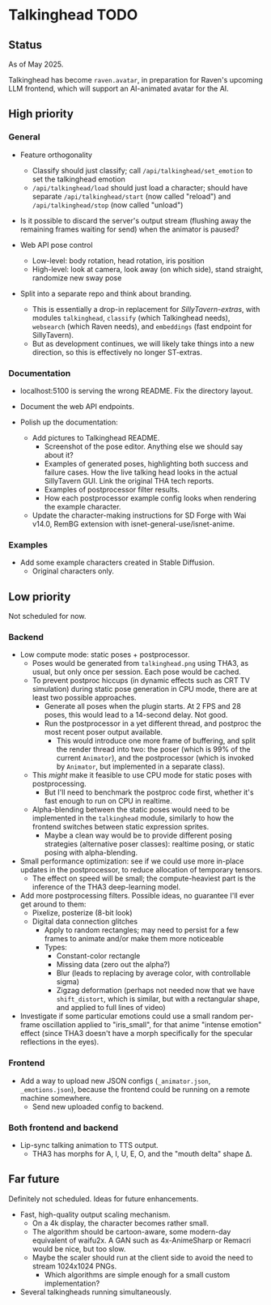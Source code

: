# Talkinghead TODO

## Status

As of May 2025.

Talkinghead has become `raven.avatar`, in preparation for Raven's upcoming LLM frontend, which will support an AI-animated avatar for the AI.


## High priority

### General

- Feature orthogonality
  - Classify should just classify; call `/api/talkinghead/set_emotion` to set the talkinghead emotion
  - `/api/talkinghead/load` should just load a character; should have separate `/api/talkinghead/start` (now called "reload") and `/api/talkinghead/stop` (now called "unload")

- Is it possible to discard the server's output stream (flushing away the remaining frames waiting for send) when the animator is paused?

- Web API pose control
  - Low-level: body rotation, head rotation, iris position
  - High-level: look at camera, look away (on which side), stand straight, randomize new sway pose

- Split into a separate repo and think about branding.
  - This is essentially a drop-in replacement for *SillyTavern-extras*, with modules `talkinghead`, `classify` (which Talkinghead needs), `websearch` (which Raven needs), and `embeddings` (fast endpoint for SillyTavern).
  - But as development continues, we will likely take things into a new direction, so this is effectively no longer ST-extras.

### Documentation

- localhost:5100 is serving the wrong README. Fix the directory layout.

- Document the web API endpoints.

- Polish up the documentation:
  - Add pictures to Talkinghead README.
    - Screenshot of the pose editor. Anything else we should say about it?
    - Examples of generated poses, highlighting both success and failure cases. How the live talking head looks in the actual SillyTavern GUI. Link the original THA tech reports.
    - Examples of postprocessor filter results.
    - How each postprocessor example config looks when rendering the example character.
  - Update the character-making instructions for SD Forge with Wai v14.0, RemBG extension with isnet-general-use/isnet-anime.

### Examples

- Add some example characters created in Stable Diffusion.
  - Original characters only.


## Low priority

Not scheduled for now.

### Backend

- Low compute mode: static poses + postprocessor.
  - Poses would be generated from `talkinghead.png` using THA3, as usual, but only once per session. Each pose would be cached.
  - To prevent postproc hiccups (in dynamic effects such as CRT TV simulation) during static pose generation in CPU mode, there are at least two possible approaches.
    - Generate all poses when the plugin starts. At 2 FPS and 28 poses, this would lead to a 14-second delay. Not good.
    - Run the postprocessor in a yet different thread, and postproc the most recent poser output available.
      - This would introduce one more frame of buffering, and split the render thread into two: the poser (which is 99% of the current `Animator`),
        and the postprocessor (which is invoked by `Animator`, but implemented in a separate class).
  - This *might* make it feasible to use CPU mode for static poses with postprocessing.
    - But I'll need to benchmark the postproc code first, whether it's fast enough to run on CPU in realtime.
  - Alpha-blending between the static poses would need to be implemented in the `talkinghead` module, similarly to how the frontend switches between static expression sprites.
    - Maybe a clean way would be to provide different posing strategies (alternative poser classes): realtime posing, or static posing with alpha-blending.
- Small performance optimization: see if we could use more in-place updates in the postprocessor, to reduce allocation of temporary tensors.
  - The effect on speed will be small; the compute-heaviest part is the inference of the THA3 deep-learning model.
- Add more postprocessing filters. Possible ideas, no guarantee I'll ever get around to them:
  - Pixelize, posterize (8-bit look)
  - Digital data connection glitches
    - Apply to random rectangles; may need to persist for a few frames to animate and/or make them more noticeable
    - Types:
      - Constant-color rectangle
      - Missing data (zero out the alpha?)
      - Blur (leads to replacing by average color, with controllable sigma)
      - Zigzag deformation (perhaps not needed now that we have `shift_distort`, which is similar, but with a rectangular shape, and applied to full lines of video)
- Investigate if some particular emotions could use a small random per-frame oscillation applied to "iris_small",
  for that anime "intense emotion" effect (since THA3 doesn't have a morph specifically for the specular reflections in the eyes).

### Frontend

- Add a way to upload new JSON configs (`_animator.json`, `_emotions.json`), because the frontend could be running on a remote machine somewhere.
  - Send new uploaded config to backend.

### Both frontend and backend

- Lip-sync talking animation to TTS output.
  - THA3 has morphs for A, I, U, E, O, and the "mouth delta" shape Δ.

## Far future

Definitely not scheduled. Ideas for future enhancements.

- Fast, high-quality output scaling mechanism.
  - On a 4k display, the character becomes rather small.
  - The algorithm should be cartoon-aware, some modern-day equivalent of waifu2x. A GAN such as 4x-AnimeSharp or Remacri would be nice, but too slow.
  - Maybe the scaler should run at the client side to avoid the need to stream 1024x1024 PNGs.
    - Which algorithms are simple enough for a small custom implementation?
- Several talkingheads running simultaneously.
